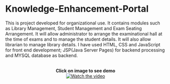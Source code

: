 # Knowledge-Enhancement-Portal
This is project developed for organizational use. It contains modules such as Library Management, Student Management and Exam Seating Arrangement. It will allow administrator to arrange the examinational hall at the time of exams and to manage the student details. It will also allow librarian to manage library details. I have used HTML, CSS and JavaScript for front end development; JSP(Java Server Pages) for backend processing and MYSQL database as backend.<br/><br/><center>
  <strong>Click on image to see demo</strong><br/>
[![Watch the video](https://img.youtube.com/vi/Q3z-0gBtrmg/maxresdefault.jpg)](https://youtu.be/Q3z-0gBtrmg)</center>
